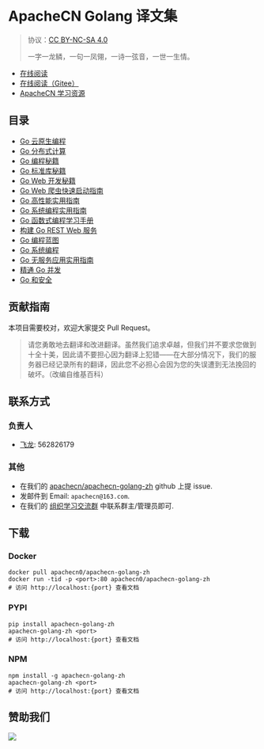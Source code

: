 # ApacheCN Golang 译文集

> 协议：[CC BY-NC-SA 4.0](http://creativecommons.org/licenses/by-nc-sa/4.0/)
> 
> 一字一龙鳞，一句一凤翎，一诗一弦音，一世一生情。

* [在线阅读](https://go.apachecn.org)
* [在线阅读（Gitee）](https://apachecn.gitee.io/doc-template/)
* [ApacheCN 学习资源](http://docs.apachecn.org/)

## 目录

+   [Go 云原生编程](docs/cloud-native-prog-go/SUMMARY.md)
+   [Go 分布式计算](docs/dist-comp-go/SUMMARY.md)
+   [Go 编程秘籍](docs/go-prog-cb/SUMMARY.md)
+   [Go 标准库秘籍](docs/go-std-lib-cb/SUMMARY.md)
+   [Go Web 开发秘籍](docs/go-web-dev-cb/SUMMARY.md)
+   [Go Web 爬虫快速启动指南](docs/go-web-scrap-quick-start-guide/SUMMARY.md)
+   [Go 高性能实用指南](docs/handson-hiperf-go/SUMMARY.md)
+   [Go 系统编程实用指南](docs/handson-sys-prog-go/SUMMARY.md)
+   [Go 函数式编程学习手册](docs/learn-func-prog-go/SUMMARY.md)
+   [构建 Go REST Web 服务](docs/build-rest-websvc-go/SUMMARY.md)
+   [Go 编程蓝图](docs/go-prog-blueprint/SUMMARY.md)
+   [Go 系统编程](docs/go-sys-prog/SUMMARY.md)
+   [Go 无服务应用实用指南](docs/handson-svrless-app-go/SUMMARY.md)
+   [精通 Go 并发](docs/master-concur-go/SUMMARY.md)
+   [Go 和安全](docs/sec-go/SUMMARY.md)

## 贡献指南

<!--
无需翻译：

Go Cookbook
Go: Building Web Applications
-->

本项目需要校对，欢迎大家提交 Pull Request。

> 请您勇敢地去翻译和改进翻译。虽然我们追求卓越，但我们并不要求您做到十全十美，因此请不要担心因为翻译上犯错——在大部分情况下，我们的服务器已经记录所有的翻译，因此您不必担心会因为您的失误遭到无法挽回的破坏。（改编自维基百科）

## 联系方式

### 负责人

* [飞龙](https://github.com/wizardforcel): 562826179

### 其他

*   在我们的 [apachecn/apachecn-golang-zh](https://github.com/apachecn/apachecn-golang-zh) github 上提 issue.
*   发邮件到 Email: `apachecn@163.com`.
*   在我们的 [组织学习交流群](http://www.apachecn.org/organization/348.html) 中联系群主/管理员即可.

## 下载

### Docker

```
docker pull apachecn0/apachecn-golang-zh
docker run -tid -p <port>:80 apachecn0/apachecn-golang-zh
# 访问 http://localhost:{port} 查看文档
```

### PYPI

```
pip install apachecn-golang-zh
apachecn-golang-zh <port>
# 访问 http://localhost:{port} 查看文档
```

### NPM

```
npm install -g apachecn-golang-zh
apachecn-golang-zh <port>
# 访问 http://localhost:{port} 查看文档
```

## 赞助我们

![](http://data.apachecn.org/img/about/donate.jpg)
